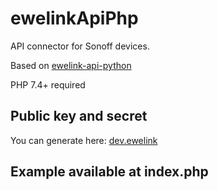 # ewelinkApiPhp

API connector for Sonoff devices.

Based on [ewelink-api-python](https://github.com/AceExpert/ewelink-api-python/tree/master)

PHP 7.4+ required

## Public key and secret

You can generate here: [dev.ewelink](https://dev.ewelink.cc/)

## Example available at index.php
